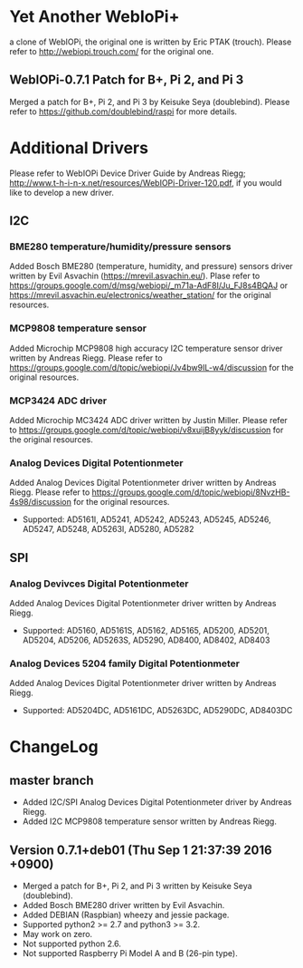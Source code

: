 # Yet Another WebIoPi+
a clone of WebIOPi, the original one is written by Eric PTAK (trouch).
Please refer to http://webiopi.trouch.com/ for the original one.

## WebIOPi-0.7.1 Patch for B+, Pi 2, and Pi 3
Merged a patch for B+, Pi 2, and Pi 3 by Keisuke Seya (doublebind).
Please refer to https://github.com/doublebind/raspi for more details.

# Additional Drivers

Please refer to WebIOPi Device Driver Guide by Andreas Riegg; http://www.t-h-i-n-x.net/resources/WebIOPi-Driver-120.pdf, if you would like to develop a new driver.

## I2C

### BME280 temperature/humidity/pressure sensors
Added Bosch BME280 (temperature, humidity, and pressure) sensors driver written by Evil Asvachin (https://mrevil.asvachin.eu/).
Plase refer to https://groups.google.com/d/msg/webiopi/_m71a-AdF8I/Ju_FJ8s4BQAJ or https://mrevil.asvachin.eu/electronics/weather_station/ for the original resources.

### MCP9808 temperature sensor
Added Microchip MCP9808 high accuracy I2C temperature sensor driver written by Andreas Riegg. Please refer to https://groups.google.com/d/topic/webiopi/Jv4bw9IL-w4/discussion for the original resources.

### MCP3424 ADC driver
Added Microchip MC3424 ADC driver written by Justin Miller. Please refer to https://groups.google.com/d/topic/webiopi/v8xuijB8yyk/discussion for the original resources.

### Analog Devices Digital Potentionmeter 
Added Analog Devices Digital Potentionmeter driver written by Andreas Riegg. Please refer to https://groups.google.com/d/topic/webiopi/8NvzHB-4s98/discussion for the original resources.

* Supported: AD5161I, AD5241, AD5242, AD5243, AD5245, AD5246, AD5247, AD5248, AD5263I, AD5280, AD5282

## SPI

### Analog Devivces Digital Potentionmeter
Added Analog Devices Digital Potentionmeter driver written by Andreas Riegg.

* Supported: AD5160, AD5161S, AD5162, AD5165, AD5200, AD5201, AD5204, AD5206, AD5263S, AD5290, AD8400, AD8402, AD8403

### Analog Devices 5204 family Digital Potentionmeter
Added Analog Devices Digital Potentionmeter driver written by Andreas Riegg.

* Supported: AD5204DC, AD5161DC, AD5263DC, AD5290DC, AD8403DC

# ChangeLog

## master branch
* Added I2C/SPI Analog Devices Digital Potentionmeter driver by Andreas Riegg.
* Added I2C MCP9808 temperature sensor written by Andreas Riegg. 

## Version 0.7.1+deb01 (Thu Sep 1 21:37:39 2016 +0900) 
* Merged a patch for B+, Pi 2, and Pi 3 written by Keisuke Seya (doublebind).
* Added Bosch BME280 driver written by Evil Asvachin.
* Added DEBIAN (Raspbian) wheezy and jessie package.
* Supported python2 >= 2.7 and python3 >= 3.2.
* May work on zero.
* Not supported python 2.6.
* Not supported Raspberry Pi Model A and B (26-pin type). 




